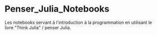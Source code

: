 # Penser_Julia_Notebooks
Les notebooks servant à l'introduction à la programmation en utilisant le livre "Think Julia" / penser Julia.
